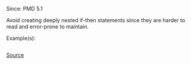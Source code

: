Since: PMD 5.1

Avoid creating deeply nested if-then statements since they are harder to read and error-prone to maintain.

Example(s):
```

```

[Source](https://pmd.github.io/pmd-5.5.4/pmd-velocity/rules/vm/basic.html#AvoidDeeplyNestedIfStmts)
